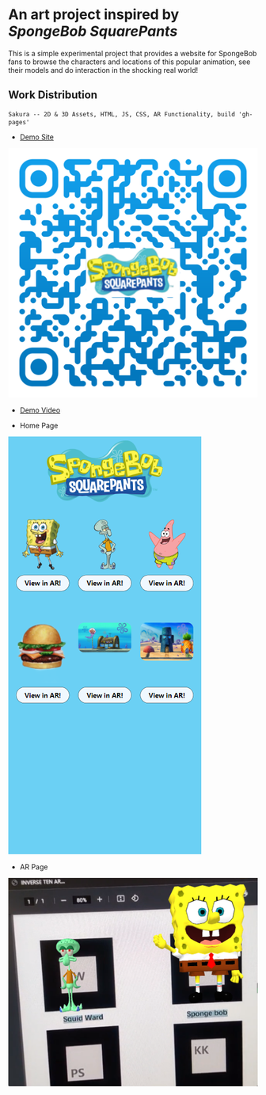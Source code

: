 # An art project inspired by _SpongeBob SquarePants_

This is a simple experimental project that provides a website for SpongeBob fans to browse the characters and locations of this popular animation, see their models  and do interaction in the shocking real world!
## Work Distribution

```
Sakura -- 2D & 3D Assets, HTML, JS, CSS, AR Functionality, build 'gh-pages'
```

- [Demo Site](https://robots-make-art-too.github.io/Group18_SpongeBob/)

![QR](21_HomePage_QR.png)

- [Demo Video](https://youtube.com/shorts/pwAlV6tQJhg?feature=share)


- Home Page

![img.png](img.png)

- AR Page

![img_1.png](img_1.png)

